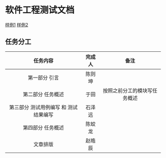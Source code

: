# 软件工程测试文档
[样例1](https://blog.csdn.net/acm513828825/article/details/80861132)
[样例2](https://wenku.baidu.com/view/b76bb1d927284b73f24250e2.html)
## 任务分工
|任务内容|完成人|备注|
|:-------:|:--:|:--:| 
|第一部分 引言|陈则坤||
|第二部分 任务概述|于田|按照之前分工的模块写任务概述|
|第三部分 测试用例编写 和 测试结果编写|石泽远||
|第四部分 任务概述|陈蛟龙||
|文章排版|赵晧辰||
